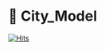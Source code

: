 # 📂 City_Model

[![Hits](https://hits.seeyoufarm.com/api/count/incr/badge.svg?url=https%3A%2F%2Fgithub.com%2FVRain36%2FCity_Model&count_bg=%234CC1EF&title_bg=%23555555&icon=&icon_color=%23E7E7E7&title=hits&edge_flat=false)](https://hits.seeyoufarm.com)
